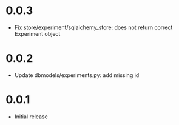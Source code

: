# 0.0.3

- Fix store/experiment/sqlalchemy_store: does not return correct Experiment object

# 0.0.2

- Update dbmodels/experiments.py: add missing id

# 0.0.1

- Initial release
